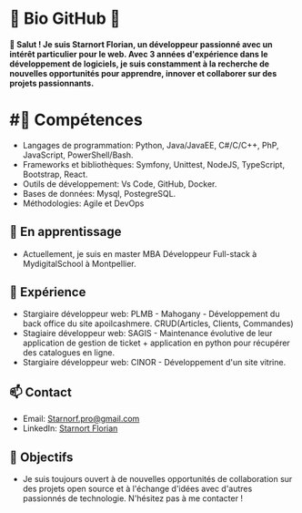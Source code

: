 # 🌟 Bio GitHub 🌟
#### 👋 Salut ! Je suis Starnort Florian, un développeur passionné avec un intérêt particulier pour le web. Avec 3 années d'expérience dans le développement de logiciels, je suis constamment à la recherche de nouvelles opportunités pour apprendre, innover et collaborer sur des projets passionnants.

# #🚀 Compétences
- Langages de programmation: Python, Java/JavaEE, C#/C/C++, PhP, JavaScript, PowerShell/Bash.
- Frameworks et bibliothèques: Symfony, Unittest, NodeJS, TypeScript, Bootstrap, React.
- Outils de développement: Vs Code, GitHub, Docker.
- Bases de données: Mysql, PostegreSQL.
- Méthodologies: Agile et DevOps
## 🌱 En apprentissage
- Actuellement, je suis en master MBA Développeur Full-stack à MydigitalSchool à Montpellier.

## 💼 Expérience
- Stargiaire développeur web: PLMB - Mahogany - Développement du back office du site apoilcashmere. CRUD(Articles, Clients, Commandes)
- Stagiaire développeur web: SAGIS - Maintenance évolutive de leur application de gestion de ticket + application en python pour récupérer des catalogues en ligne.
- Stargiaire développeur web: CINOR - Développement d'un site vitrine.
## 📫 Contact
- Email: Starnorf.pro@gmail.com
- LinkedIn: <a href="https://www.linkedin.com/in/florian-starnort-005541240/">Starnort Florian</a>
## 🎯 Objectifs
- Je suis toujours ouvert à de nouvelles opportunités de collaboration sur des projets open source et à l'échange d'idées avec d'autres passionnés de technologie. N'hésitez pas à me contacter !


